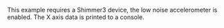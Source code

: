 This example requires a Shimmer3 device, the low noise accelerometer is enabled. The X axis data is printed to a console.
